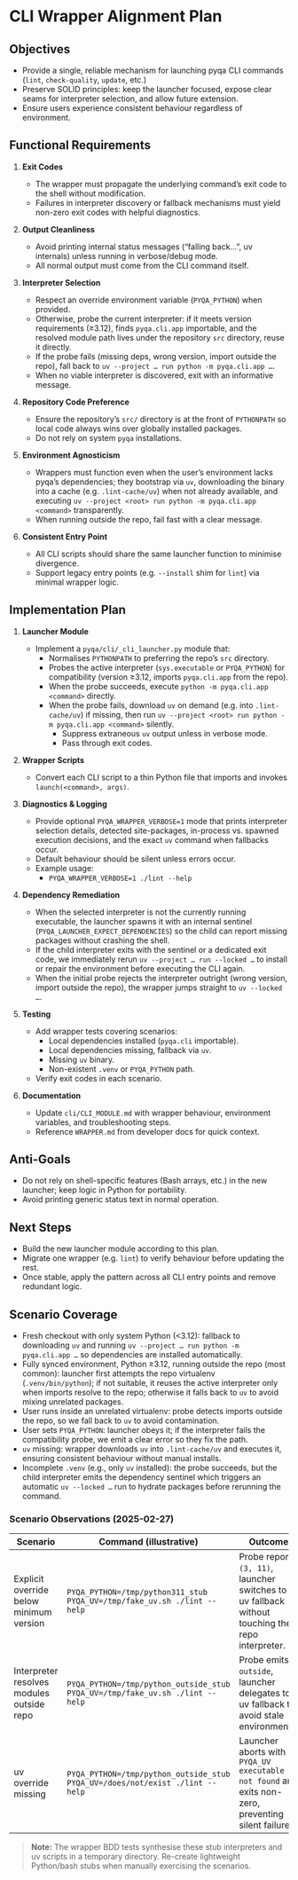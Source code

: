 # CLI Wrapper Alignment Plan

## Objectives

* Provide a single, reliable mechanism for launching pyqa CLI commands (`lint`,
  `check-quality`, `update`, etc.)
* Preserve SOLID principles: keep the launcher focused, expose clear seams for
  interpreter selection, and allow future extension.
* Ensure users experience consistent behaviour regardless of environment.

## Functional Requirements

1. **Exit Codes**

   * The wrapper must propagate the underlying command’s exit code to the shell
     without modification.
   * Failures in interpreter discovery or fallback mechanisms must yield
     non-zero exit codes with helpful diagnostics.

2. **Output Cleanliness**

   * Avoid printing internal status messages (“falling back…”, uv internals)
     unless running in verbose/debug mode.
   * All normal output must come from the CLI command itself.

3. **Interpreter Selection**

   * Respect an override environment variable (`PYQA_PYTHON`) when provided.
   * Otherwise, probe the current interpreter: if it meets version requirements (≥3.12), finds `pyqa.cli.app` importable, and the resolved module path lives under the repository `src` directory, reuse it directly.
   * If the probe fails (missing deps, wrong version, import outside the repo), fall back to `uv --project … run python -m pyqa.cli.app …`.
   * When no viable interpreter is discovered, exit with an informative message.

4. **Repository Code Preference**

   * Ensure the repository’s `src/` directory is at the front of
     `PYTHONPATH` so local code always wins over globally installed packages.
   * Do not rely on system `pyqa` installations.

5. **Environment Agnosticism**

   * Wrappers must function even when the user’s environment lacks pyqa’s
     dependencies; they bootstrap via `uv`, downloading the binary into a
     cache (e.g. `.lint-cache/uv`) when not already available, and executing
     `uv --project <root> run python -m pyqa.cli.app <command>` transparently.
   * When running outside the repo, fail fast with a clear message.

6. **Consistent Entry Point**

   * All CLI scripts should share the same launcher function to minimise
     divergence.
   * Support legacy entry points (e.g. `--install` shim for `lint`) via minimal
     wrapper logic.

## Implementation Plan

1. **Launcher Module**

   * Implement a `pyqa/cli/_cli_launcher.py` module that:
     * Normalises `PYTHONPATH` to preferring the repo’s `src` directory.
     * Probes the active interpreter (`sys.executable` or `PYQA_PYTHON`) for compatibility (version ≥3.12, imports `pyqa.cli.app` from the repo).
     * When the probe succeeds, execute `python -m pyqa.cli.app <command>` directly.
     * When the probe fails, download `uv` on demand (e.g. into `.lint-cache/uv`) if missing, then run `uv --project <root> run python -m pyqa.cli.app <command>` silently.
       * Suppress extraneous `uv` output unless in verbose mode.
       * Pass through exit codes.

2. **Wrapper Scripts**

   * Convert each CLI script to a thin Python file that imports and invokes
     `launch(<command>, args)`.

3. **Diagnostics & Logging**

   * Provide optional `PYQA_WRAPPER_VERBOSE=1` mode that prints interpreter
     selection details, detected site-packages, in-process vs. spawned execution
     decisions, and the exact `uv` command when fallbacks occur.
   * Default behaviour should be silent unless errors occur.
   * Example usage:
     * `PYQA_WRAPPER_VERBOSE=1 ./lint --help`

4. **Dependency Remediation**

   * When the selected interpreter is not the currently running executable, the
     launcher spawns it with an internal sentinel (`PYQA_LAUNCHER_EXPECT_DEPENDENCIES`)
     so the child can report missing packages without crashing the shell.
   * If the child interpreter exits with the sentinel or a dedicated exit code,
     we immediately rerun `uv --project … run --locked …` to install or repair the
     environment before executing the CLI again.
   * When the initial probe rejects the interpreter outright (wrong version,
     import outside the repo), the wrapper jumps straight to `uv --locked …`.

5. **Testing**

   * Add wrapper tests covering scenarios:
     * Local dependencies installed (`pyqa.cli` importable).
     * Local dependencies missing, fallback via `uv`.
     * Missing `uv` binary.
     * Non-existent `.venv` or `PYQA_PYTHON` path.
   * Verify exit codes in each scenario.

6. **Documentation**

   * Update `cli/CLI_MODULE.md` with wrapper behaviour, environment variables,
     and troubleshooting steps.
   * Reference `WRAPPER.md` from developer docs for quick context.

## Anti-Goals

* Do not rely on shell-specific features (Bash arrays, etc.) in the new
  launcher; keep logic in Python for portability.
* Avoid printing generic status text in normal operation.

## Next Steps

* Build the new launcher module according to this plan.
* Migrate one wrapper (e.g. `lint`) to verify behaviour before updating the rest.
* Once stable, apply the pattern across all CLI entry points and remove
  redundant logic.

## Scenario Coverage

* Fresh checkout with only system Python (<3.12): fallback to downloading `uv`
  and running `uv --project … run python -m pyqa.cli.app …` so dependencies are
  installed automatically.
* Fully synced environment, Python ≥3.12, running outside the repo (most common):
  launcher first attempts the repo virtualenv (`.venv/bin/python`); if not suitable,
  it reuses the active interpreter only when imports resolve to the repo; otherwise
  it falls back to `uv` to avoid mixing unrelated packages.
* User runs inside an unrelated virtualenv: probe detects imports outside the
  repo, so we fall back to `uv` to avoid contamination.
* User sets `PYQA_PYTHON`: launcher obeys it; if the interpreter fails the
  compatibility probe, we emit a clear error so they fix the path.
* `uv` missing: wrapper downloads `uv` into `.lint-cache/uv` and executes it,
  ensuring consistent behaviour without manual installs.
* Incomplete `.venv` (e.g., only `uv` installed): the probe succeeds, but the
  child interpreter emits the dependency sentinel which triggers an automatic
  `uv --locked …` run to hydrate packages before rerunning the command.

### Scenario Observations (2025-02-27)

| Scenario                                  | Command (illustrative)                                                       | Outcome                                                                                            |
| ----------------------------------------- | ---------------------------------------------------------------------------- | -------------------------------------------------------------------------------------------------- |
| Explicit override below minimum version   | `PYQA_PYTHON=/tmp/python311_stub PYQA_UV=/tmp/fake_uv.sh ./lint --help`      | Probe reports `(3, 11)`, launcher switches to uv fallback without touching the repo interpreter.   |
| Interpreter resolves modules outside repo | `PYQA_PYTHON=/tmp/python_outside_stub PYQA_UV=/tmp/fake_uv.sh ./lint --help` | Probe emits `outside`, launcher delegates to uv fallback to avoid stale environments.              |
| uv override missing                       | `PYQA_PYTHON=/tmp/python_outside_stub PYQA_UV=/does/not/exist ./lint --help` | Launcher aborts with `PYQA_UV executable not found` and exits non-zero, preventing silent failure. |

> **Note:** The wrapper BDD tests synthesise these stub interpreters and uv scripts in a
> temporary directory. Re-create lightweight Python/bash stubs when manually exercising
> the scenarios.
